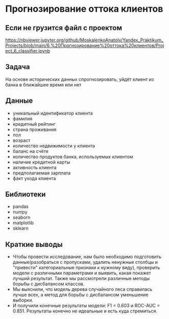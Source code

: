 # Прогнозирование оттока клиентов

## Если не грузится файл с проектом
https://nbviewer.jupyter.org/github/MoskalenkoAnatoly/Yandex_Praktikum_Projects/blob/main/6.%20Прогнозирование%20оттока%20клиентов/Project_6_classifier.ipynb

## Задача

На основе исторических данных спрогнозировать, уйдёт клиент из банка в ближайшее время или нет

## Данные

- уникальный идентификатор клиента
- фамилия
- кредитный рейтинг
- страна проживания
- пол
- возраст
- количество недвижимости у клиента
- баланс на счёте
- количество продуктов банка, используемых клиентом
- наличие кредитной карты
- активность клиента
- предполагаемая зарплата
- факт ухода клиента

## Библиотеки
- pandas
- numpy
- seaborn
- matplotlib
- sklearn

## Краткие выводы

- Чтобы провести исследование, нам было необходимо подготовить данные(разобраться с пропусками, удалить ненужные столбцы и "привести" категориальные признаки к нужному виду), проверить модели с различными параметрами и выявить, какая покажет лучший результат. Также мы рассмотрели различные методы борьбы с дисбалансом классов.
- Мы выяснили, что модель дерева случайного леса справилась лучше всех, а метод для борьбы с дисбалансом уменьшение выборки.
- И получили конечные результаты модели: F1 = 0.603 и ROC-AUC = 0.851. Результаты конечно не идеальные и есть куда стремиться.
